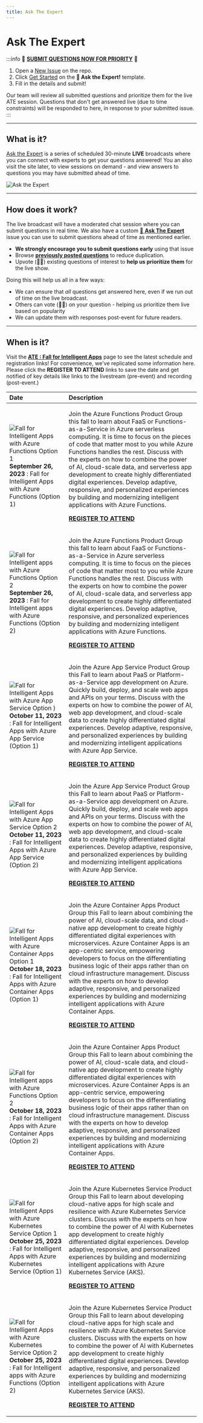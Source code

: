 ```yaml
---
title: Ask The Expert
---
```


# Ask The Expert

:::info 🚨 [**SUBMIT QUESTIONS NOW FOR PRIORITY**](https://github.com/Azure/Cloud-Native/issues/new?assignees=&labels=ask+the+expert&template=---ask-the-expert-.md&title=%5BAsk+The+Expert%5D++) 🚨

 1. Open a [New Issue](https://github.com/Azure/Cloud-Native/issues/new/choose) on the repo.
 2. Click [Get Started](https://github.com/Azure/Cloud-Native/issues/new?assignees=&labels=ask+the+expert&template=---ask-the-expert-.md&title=%5BAsk+The+Expert%5D++) on the **🎤 Ask the Expert!** template.
 3. Fill in the details and submit!

Our team will review all submitted questions and prioritize them for the live ATE session. Questions that don't get answered live (due to time constraints) will be responded to here, in response to your submitted issue.
:::

---

## What is it?

[Ask the Expert](https://docs.microsoft.com/shows/Ask-the-Expert/?WT.mc_id=javascript-99907-ninarasi) is a series of scheduled 30-minute **LIVE** broadcasts where you can connect with experts to get your questions answered! You an also visit the site later, to view sessions on demand - and view answers to questions you may have submitted ahead of time.

![Ask the Expert](../../../static/img/banners/serverless-ate.png)

---

## How does it work?

The live broadcast will have a moderated chat session where you can submit questions in real time. We also have a custom [🎤 **Ask The Expert**](https://github.com/Azure/Cloud-Native/issues/new?assignees=&labels=ask+the+expert&template=---ask-the-expert-.md&title=%5BAsk+The+Expert%5D++) issue you can use to submit questions ahead of time as mentioned earlier.

* **We strongly encourage you to submit questions early** using that issue
* Browse [**previously posted questions**](https://github.com/Azure/Cloud-Native/issues?q=+is%3Aissue+label%3A%22ask+the+expert%22+) to reduce duplication. 
* Upvote (👍🏽) existing questions of interest to **help us prioritize them** for the live show.

Doing this will help us all in a few ways:
 * We can ensure that _all_ questions get answered here, even if we run out of time on the live broadcast.
 * Others can vote (👍🏽) on your question - helping us prioritize them live based on popularity
 * We can update them with responses post-event for future readers.



---

## When is it?

Visit the [**ATE : Fall for Intelligent Apps**](https://aka.ms/fallforIA/ATE) page to see the latest schedule and registration links! For convenience, we've replicated some information here. Please click the **REGISTER TO ATTEND** links to save the date and get notified of key details like links to the livestream (pre-event) and recording (post-event.)

| Date | Description | 
|:---|:---|
| ![Fall for Intelligent Apps with Azure Functions Option 1](/img/fallforia/ATE-2023-09-26-p1.png)**September 26, 2023** : Fall for Intelligent Apps with Azure Functions (Option 1) | <p> Join the Azure Functions Product Group this fall to learn about FaaS or Functions-as-a-Service in Azure serverless computing. It is time to focus on the pieces of code that matter most to you while Azure Functions handles the rest. Discuss with the experts on how to combine the power of AI, cloud-scale data, and serverless app development to create highly differentiated digital experiences. Develop adaptive, responsive, and personalized experiences by building and modernizing intelligent applications with Azure Functions.</p><p> [**REGISTER TO ATTEND**](https://reactor.microsoft.com/en-us/reactor/events/20730/?WT.mc_id=javascript-99907-ninarasi)</p> |
| ![Fall for Intelligent apps with Azure Functions Option 2](/img/fallforia/ATE-2023-09-26-p2.png)**September 26, 2023** : Fall for Intelligent apps with Azure Functions (Option 2)  | <p> Join the Azure Functions Product Group this fall to learn about FaaS or Functions-as-a-Service in Azure serverless computing. It is time to focus on the pieces of code that matter most to you while Azure Functions handles the rest. Discuss with the experts on how to combine the power of AI, cloud-scale data, and serverless app development to create highly differentiated digital experiences. Develop adaptive, responsive, and personalized experiences by building and modernizing intelligent applications with Azure Functions. </p><p> [**REGISTER TO ATTEND**](https://reactor.microsoft.com/en-us/reactor/events/20731/?WT.mc_id=javascript-99907-ninarasi)</p> |
| ![Fall for Intelligent Apps with Azure App Service Option )](/img/fallforia/ATE-2023-09-26-p2.png)**October 11, 2023** : Fall for Intelligent Apps with Azure App Service (Option 1) | <p> Join the Azure App Service Product Group this Fall to learn about PaaS or Platform-as-a-Service app development on Azure. Quickly build, deploy, and scale web apps and APIs on your terms. Discuss with the experts on how to combine the power of AI, web app development, and cloud-scale data to create highly differentiated digital experiences. Develop adaptive, responsive, and personalized experiences by building and modernizing intelligent applications with Azure App Service. </p><p> [**REGISTER TO ATTEND**](https://reactor.microsoft.com/en-us/reactor/events/20734/?WT.mc_id=javascript-99907-ninarasi)</p> |
| ![Fall for Intelligent Apps with Azure App Service Option 2](/img/fallforia/ATE-2023-09-26-p2.png)**October 11, 2023** : Fall for Intelligent Apps with Azure App Service (Option 2) | <p> Join the Azure App Service Product Group this Fall to learn about PaaS or Platform-as-a-Service app development on Azure. Quickly build, deploy, and scale web apps and APIs on your terms. Discuss with the experts on how to combine the power of AI, web app development, and cloud-scale data to create highly differentiated digital experiences. Develop adaptive, responsive, and personalized experiences by building and modernizing intelligent applications with Azure App Service. </p><p> [**REGISTER TO ATTEND**](https://reactor.microsoft.com/en-us/reactor/events/20735/?WT.mc_id=javascript-99907-ninarasi)</p> |
| ![Fall for Intelligent Apps with Azure Container Apps Option 1](/img/fallforia/ATE-2023-09-26-p2.png)**October 18, 2023** : Fall for Intelligent Apps with Azure Container Apps (Option 1) | <p>Join the Azure Container Apps Product Group this Fall to learn about combining the power of AI, cloud-scale data, and cloud-native app development to create highly differentiated digital experiences with microservices. Azure Container Apps is an app-centric service, empowering developers to focus on the differentiating business logic of their apps rather than on cloud infrastructure management. Discuss with the experts on how to develop adaptive, responsive, and personalized experiences by building and modernizing intelligent applications with Azure Container Apps.</p><p> [**REGISTER TO ATTEND**]( https://reactor.microsoft.com/en-us/reactor/events/20728/?WT.mc_id=javascript-99907-ninarasi)</p> |
| ![Fall for Intelligent apps with Azure Functions Option 2](/img/fallforia/ATE-2023-09-26-p2.png)**October 18, 2023** : Fall for Intelligent Apps with Azure Container Apps (Option 2) | <p> Join the Azure Container Apps Product Group this Fall to learn about combining the power of AI, cloud-scale data, and cloud-native app development to create highly differentiated digital experiences with microservices. Azure Container Apps is an app-centric service, empowering developers to focus on the differentiating business logic of their apps rather than on cloud infrastructure management. Discuss with the experts on how to develop adaptive, responsive, and personalized experiences by building and modernizing intelligent applications with Azure Container Apps.</p><p> [**REGISTER TO ATTEND**](https://reactor.microsoft.com/en-us/reactor/events/20729/?WT.mc_id=javascript-99907-ninarasi)</p> |
| ![Fall for Intelligent Apps with Azure Kubernetes Service Option 1](/img/fallforia/ATE-2023-09-26-p2.png)**October 25, 2023** : Fall for Intelligent Apps with Azure Kubernetes Service (Option 1) | <p>Join the Azure Kubernetes Service Product Group this Fall to learn about developing cloud-native apps for high scale and resilience with Azure Kubernetes Service clusters. Discuss with the experts on how to combine the power of AI with Kubernetes app development to create highly differentiated digital experiences. Develop adaptive, responsive, and personalized experiences by building and modernizing intelligent applications with Azure Kubernetes Service (AKS).</p><p> [**REGISTER TO ATTEND**](https://reactor.microsoft.com/en-us/reactor/events/20732/?WT.mc_id=javascript-99907-ninarasi)</p> |
| ![Fall for Intelligent Apps with Azure Kubernetes Service Option 2](/img/fallforia/ATE-2023-09-26-p2.png)**October 25, 2023** : Fall for Intelligent apps with Azure Functions (Option 2)  | <p>Join the Azure Kubernetes Service Product Group this Fall to learn about developing cloud-native apps for high scale and resilience with Azure Kubernetes Service clusters. Discuss with the experts on how to combine the power of AI with Kubernetes app development to create highly differentiated digital experiences. Develop adaptive, responsive, and personalized experiences by building and modernizing intelligent applications with Azure Kubernetes Service (AKS).</p><p> [**REGISTER TO ATTEND**](https://reactor.microsoft.com/en-us/reactor/events/20733/?WT.mc_id=javascript-99907-ninarasi)</p> |